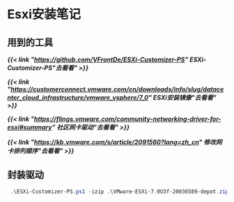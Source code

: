 # Esxi安装笔记

<!--more-->

## 用到的工具

***{{< link "https://github.com/VFrontDe/ESXi-Customizer-PS" ESXi-Customizer-PS"去看看" >}}***

***{{< link "https://customerconnect.vmware.com/cn/downloads/info/slug/datacenter_cloud_infrastructure/vmware_vsphere/7_0" ESXi安装镜像"去看看" >}}***

***{{< link "https://flings.vmware.com/community-networking-driver-for-esxi#summary" 社区网卡驱动"去看看" >}}***

***{{< link "https://kb.vmware.com/s/article/2091560?lang=zh_cn" 修改网卡排列顺序"去看看" >}}***
    

## 封装驱动

```powershell
 .\ESXi-Customizer-PS.ps1 -izip .\VMware-ESXi-7.0U3f-20036589-depot.zip -pkgDir .\drive\
```


